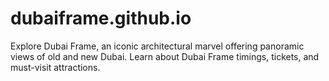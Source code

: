 # dubaiframe.github.io
Explore Dubai Frame, an iconic architectural marvel offering panoramic views of old and new Dubai. Learn about Dubai Frame timings, tickets, and must-visit attractions.
